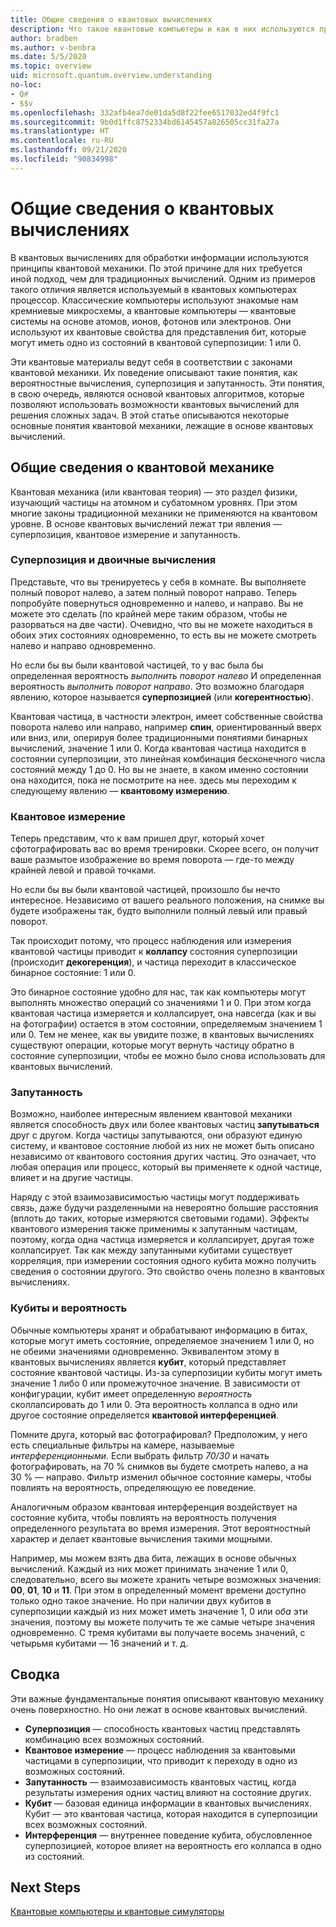 ```yaml
---
title: Общие сведения о квантовых вычислениях
description: Что такое квантовые компьютеры и как в них используются принципы квантовой механики?
author: bradben
ms.author: v-benbra
ms.date: 5/5/2020
ms.topic: overview
uid: microsoft.quantum.overview.understanding
no-loc:
- Q#
- $$v
ms.openlocfilehash: 332afb4ea7de01da5d8f22fee6517032ed4f9fc1
ms.sourcegitcommit: 9b0d1ffc8752334bd6145457a826505cc31fa27a
ms.translationtype: HT
ms.contentlocale: ru-RU
ms.lasthandoff: 09/21/2020
ms.locfileid: "90834998"
---
```

# <a name="understanding-quantum-computing"></a>Общие сведения о квантовых вычислениях

В квантовых вычислениях для обработки информации используются принципы квантовой механики. По этой причине для них требуется иной подход, чем для традиционных вычислений. Одним из примеров такого отличия является используемый в квантовых компьютерах процессор. Классические компьютеры используют знакомые нам кремниевые микросхемы, а квантовые компьютеры — квантовые системы на основе атомов, ионов, фотонов или электронов. Они используют их квантовые свойства для представления бит, которые могут иметь одно из состояний в квантовой суперпозиции: 1 или 0.  

Эти квантовые материалы ведут себя в соответствии с законами квантовой механики. Их поведение описывают такие понятия, как вероятностные вычисления, суперпозиция и запутанность. Эти понятия, в свою очередь, являются основой квантовых алгоритмов, которые позволяют использовать возможности квантовых вычислений для решения сложных задач. В этой статье описываются некоторые основные понятия квантовой механики, лежащие в основе квантовых вычислений.

## <a name="a-birds-eye-view-of-quantum-mechanics"></a>Общие сведения о квантовой механике

Квантовая механика (или квантовая теория) — это раздел физики, изучающий частицы на атомном и субатомном уровнях. При этом многие законы традиционной механики не применяются на квантовом уровне. В основе квантовых вычислений лежат три явления — суперпозиция, квантовое измерение и запутанность.  

### <a name="superposition-vs-binary-computing"></a>Суперпозиция и двоичные вычисления

Представьте, что вы тренируетесь у себя в комнате. Вы выполняете полный поворот налево, а затем полный поворот направо. Теперь попробуйте повернуться одновременно и налево, и направо. Вы не можете это сделать (по крайней мере таким образом, чтобы не разорваться на две части).  Очевидно, что вы не можете находиться в обоих этих состояниях одновременно, то есть вы не можете смотреть налево и направо одновременно.

Но если бы вы были квантовой частицей, то у вас была бы определенная вероятность *выполнить поворот налево* И определенная вероятность *выполнить поворот направо*. Это возможно благодаря явлению, которое называется **суперпозицией** (или **когерентностью**).

Квантовая частица, в частности электрон, имеет собственные свойства поворота налево или направо, например **спин**, ориентированный вверх или вниз, или, оперируя более традиционными понятиями бинарных вычислений, значение 1 или 0. Когда квантовая частица находится в состоянии суперпозиции, это линейная комбинация бесконечного числа состояний между 1 до 0. Но вы не знаете, в каком именно состоянии она находится, пока не посмотрите на нее. здесь мы переходим к следующему явлению — **квантовому измерению**.

### <a name="quantum-measurement"></a>Квантовое измерение

Теперь представим, что к вам пришел друг, который хочет сфотографировать вас во время тренировки. Скорее всего, он получит ваше размытое изображение во время поворота — где-то между крайней левой и правой точками.

Но если бы вы были квантовой частицей, произошло бы нечто интересное. Независимо от вашего реального положения, на снимке вы будете изображены так, будто выполнили полный левый или правый поворот.

Так происходит потому, что процесс наблюдения или измерения квантовой частицы приводит к **коллапсу** состояния суперпозиции (происходит **декогеренция**), и частица переходит в классическое бинарное состояние: 1 или 0.

Это бинарное состояние удобно для нас, так как компьютеры могут выполнять множество операций со значениями 1 и 0. При этом когда квантовая частица измеряется и коллапсирует, она навсегда (как и вы на фотографии) остается в этом состоянии, определяемым значением 1 или 0. Тем не менее, как вы увидите позже, в квантовых вычислениях существуют операции, которые могут вернуть частицу обратно в состояние суперпозиции, чтобы ее можно было снова использовать для квантовых вычислений.

### <a name="entanglement"></a>Запутанность

Возможно, наиболее интересным явлением квантовой механики является способность двух или более квантовых частиц **запутываться** друг с другом. Когда частицы запутываются, они образуют единую систему, и квантовое состояние любой из них не может быть описано независимо от квантового состояния других частиц. Это означает, что любая операция или процесс, который вы применяете к одной частице, влияет и на другие частицы.

Наряду с этой взаимозависимостью частицы могут поддерживать связь, даже будучи разделенными на невероятно большие расстояния (вплоть до таких, которые измеряются световыми годами). Эффекты квантового измерения также применимы к запутанным частицам, поэтому, когда одна частица измеряется и коллапсирует, другая тоже коллапсирует. Так как между запутанными кубитами существует корреляция, при измерении состояния одного кубита можно получить сведения о состоянии другого. Это свойство очень полезно в квантовых вычислениях.

### <a name="qubits-and-probability"></a>Кубиты и вероятность

Обычные компьютеры хранят и обрабатывают информацию в битах, которые могут иметь состояние, определяемое значением 1 или 0, но не обеими значениями одновременно. Эквивалентом этому в квантовых вычислениях является **кубит**, который представляет состояние квантовой частицы. Из-за суперпозиции кубиты могут иметь значение 1 либо 0 или промежуточное значение. В зависимости от конфигурации, кубит имеет определенную *вероятность* сколлапсировать до 1 или 0. Эта вероятность коллапса в одно или другое состояние определяется **квантовой интерференцией**. 

Помните друга, который вас фотографировал? Предположим, у него есть специальные фильтры на камере, называемые *интерференционными*. Если выбрать фильтр *70/30* и начать фотографировать, на 70 % снимков вы будете смотреть налево, а на 30 % — направо. Фильтр изменил обычное состояние камеры, чтобы повлиять на вероятность, определяющую ее поведение.

Аналогичным образом квантовая интерференция воздействует на состояние кубита, чтобы повлиять на вероятность получения определенного результата во время измерения. Этот вероятностный характер и делает квантовые вычисления такими мощными.

Например, мы можем взять два бита, лежащих в основе обычных вычислений. Каждый из них может принимать значение 1 или 0, следовательно, всего вы можете хранить четыре возможных значения: **00**, **01**, **10** и **11**. При этом в определенный момент времени доступно только одно такое значение. Но при наличии двух кубитов в суперпозиции каждый из них может иметь значение 1, 0 или *оба* эти значения, поэтому вы можете получить те же самые четыре значения одновременно. С тремя кубитами вы получаете восемь значений, с четырьмя кубитами — 16 значений и т. д.

## <a name="summary"></a>Сводка

Эти важные фундаментальные понятия описывают квантовую механику очень поверхностно. Но они лежат в основе квантовых вычислений.

- **Суперпозиция** — способность квантовых частиц представлять комбинацию всех возможных состояний.
- **Квантовое измерение** — процесс наблюдения за квантовыми частицами в суперпозиции, что приводит к переходу в одно из возможных состояний.
- **Запутанность** — взаимозависимость квантовых частиц, когда результаты измерения одних частиц влияют на состояние других.
- **Кубит** — базовая единица информации в квантовых вычислениях. Кубит — это квантовая частица, которая находится в суперпозиции всех возможных состояний.
- **Интерференция** — внутреннее поведение кубита, обусловленное суперпозицией, которое влияет на вероятность его коллапса в одно из состояний.

## <a name="next-steps"></a>Next Steps

[Квантовые компьютеры и квантовые симуляторы](xref:microsoft.quantum.overview.simulators)
